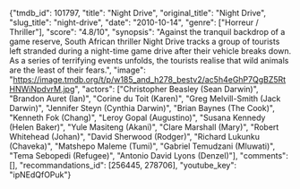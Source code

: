 {"tmdb_id": 101797, "title": "Night Drive", "original_title": "Night Drive", "slug_title": "night-drive", "date": "2010-10-14", "genre": ["Horreur / Thriller"], "score": "4.8/10", "synopsis": "Against the tranquil backdrop of a game reserve, South African thriller Night Drive tracks a group of tourists left stranded during a night-time game drive after their vehicle breaks down. As a series of terrifying events unfolds, the tourists realise that wild animals are the least of their fears.", "image": "https://image.tmdb.org/t/p/w185_and_h278_bestv2/ac5h4eGhP7QgBZ5RtHNWiNpdvrM.jpg", "actors": ["Christopher Beasley (Sean Darwin)", "Brandon Auret (Ian)", "Corine du Toit (Karen)", "Greg Melvill-Smith (Jack Darwin)", "Jennifer Steyn (Cynthia Darwin)", "Brian Baynes (The Cook)", "Kenneth Fok (Chang)", "Leroy Gopal (Augustino)", "Susana Kennedy (Helen Baker)", "Yule Masiteng (Akani)", "Clare Marshall (Mary)", "Robert Whitehead (Johan)", "David Sherwood (Rodger)", "Richard Lukunku (Chaveka)", "Matshepo Maleme (Tumi)", "Gabriel Temudzani (Mluwati)", "Tema Sebopedi (Refugee)", "Antonio David Lyons (Denzel)"], "comments": [], "recommandations_id": [256445, 278706], "youtube_key": "ipNEdQfOPuk"}